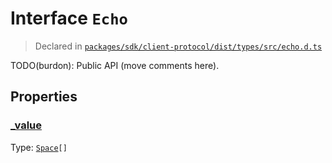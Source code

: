 # Interface `Echo`
> Declared in [`packages/sdk/client-protocol/dist/types/src/echo.d.ts`]()

TODO(burdon): Public API (move comments here).
## Properties
### [_value]()
Type: <code>[Space](/api/@dxos/react-client/interfaces/Space)[]</code>



    
